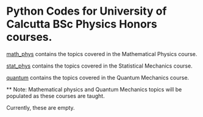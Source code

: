 # Python Codes for University of Calcutta BSc Physics Honors courses.
[math_phys](https://github.com/mnathvt/cu_phys/tree/main/math_phys) contains the topics covered in the Mathematical Physics course.

[stat_phys](https://github.com/mnathvt/cu_phys/tree/main/stat_phys) contains the topics covered in the Statistical Mechanics course.

[quantum]() contains the topics covered in the Quantum Mechanics course.


** Note: Mathematical physics and Quantum Mechanics topics will be populated as these courses are taught. 

Currently, these are empty.
